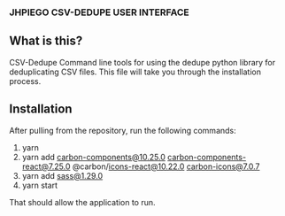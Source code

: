 ### JHPIEGO CSV-DEDUPE USER INTERFACE
## What is this?

CSV-Dedupe 
Command line tools for using the dedupe python library for deduplicating CSV files. This file will take you through the installation process.

## Installation
After pulling from the repository, run the following commands:
1. yarn
2. yarn add carbon-components@10.25.0 carbon-components-react@7.25.0 @carbon/icons-react@10.22.0 carbon-icons@7.0.7
3. yarn add sass@1.29.0
4. yarn start

That should allow the application to run. 
